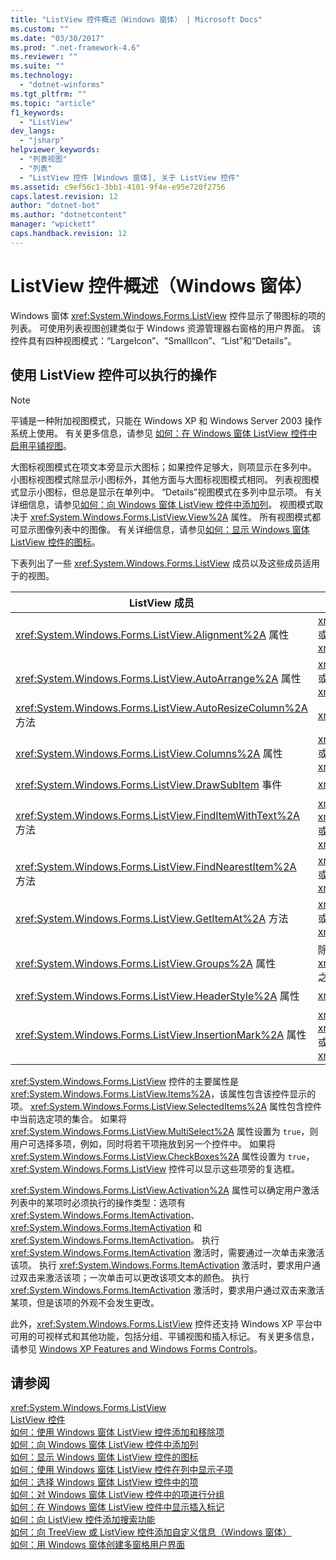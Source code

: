 ```yaml
---
title: "ListView 控件概述（Windows 窗体） | Microsoft Docs"
ms.custom: ""
ms.date: "03/30/2017"
ms.prod: ".net-framework-4.6"
ms.reviewer: ""
ms.suite: ""
ms.technology: 
  - "dotnet-winforms"
ms.tgt_pltfrm: ""
ms.topic: "article"
f1_keywords: 
  - "ListView"
dev_langs: 
  - "jsharp"
helpviewer_keywords: 
  - "列表视图"
  - "列表"
  - "ListView 控件 [Windows 窗体], 关于 ListView 控件"
ms.assetid: c9ef56c1-3bb1-4101-9f4e-e95e720f2756
caps.latest.revision: 12
author: "dotnet-bot"
ms.author: "dotnetcontent"
manager: "wpickett"
caps.handback.revision: 12
---
```

# ListView 控件概述（Windows 窗体）
Windows 窗体 <xref:System.Windows.Forms.ListView> 控件显示了带图标的项的列表。  可使用列表视图创建类似于 Windows 资源管理器右窗格的用户界面。  该控件具有四种视图模式：“LargeIcon”、“SmallIcon”、“List”和“Details”。  
  
## 使用 ListView 控件可以执行的操作  
  
> [!NOTE]
>  平铺是一种附加视图模式，只能在 Windows XP 和 Windows Server 2003 操作系统上使用。  有关更多信息，请参见 [如何：在 Windows 窗体 ListView 控件中启用平铺视图](../../../../docs/framework/winforms/controls/how-to-enable-tile-view-in-a-windows-forms-listview-control.md)。  
  
 大图标视图模式在项文本旁显示大图标；如果控件足够大，则项显示在多列中。  小图标视图模式除显示小图标外，其他方面与大图标视图模式相同。  列表视图模式显示小图标，但总是显示在单列中。  “Details”视图模式在多列中显示项。  有关详细信息，请参见[如何：向 Windows 窗体 ListView 控件中添加列](../../../../docs/framework/winforms/controls/how-to-add-columns-to-the-windows-forms-listview-control.md)。  视图模式取决于 <xref:System.Windows.Forms.ListView.View%2A> 属性。  所有视图模式都可显示图像列表中的图像。  有关详细信息，请参见[如何：显示 Windows 窗体 ListView 控件的图标](../../../../docs/framework/winforms/controls/how-to-display-icons-for-the-windows-forms-listview-control.md)。  
  
 下表列出了一些 <xref:System.Windows.Forms.ListView> 成员以及这些成员适用于的视图。  
  
|ListView 成员|视图|  
|-----------------|--------|  
|<xref:System.Windows.Forms.ListView.Alignment%2A> 属性|<xref:System.Windows.Forms.View> 或 <xref:System.Windows.Forms.View>|  
|<xref:System.Windows.Forms.ListView.AutoArrange%2A> 属性|<xref:System.Windows.Forms.View> 或 <xref:System.Windows.Forms.View>|  
|<xref:System.Windows.Forms.ListView.AutoResizeColumn%2A> 方法|<xref:System.Windows.Forms.View>|  
|<xref:System.Windows.Forms.ListView.Columns%2A> 属性|<xref:System.Windows.Forms.View> 或 <xref:System.Windows.Forms.View>|  
|<xref:System.Windows.Forms.ListView.DrawSubItem> 事件|<xref:System.Windows.Forms.View>|  
|<xref:System.Windows.Forms.ListView.FindItemWithText%2A> 方法|<xref:System.Windows.Forms.View>、<xref:System.Windows.Forms.View> 或 <xref:System.Windows.Forms.View>|  
|<xref:System.Windows.Forms.ListView.FindNearestItem%2A> 方法|<xref:System.Windows.Forms.View> 或 <xref:System.Windows.Forms.View>|  
|<xref:System.Windows.Forms.ListView.GetItemAt%2A> 方法|<xref:System.Windows.Forms.View> 或 <xref:System.Windows.Forms.View>|  
|<xref:System.Windows.Forms.ListView.Groups%2A> 属性|除 <xref:System.Windows.Forms.View> 之外的所有视图|  
|<xref:System.Windows.Forms.ListView.HeaderStyle%2A> 属性|<xref:System.Windows.Forms.View>.|  
|<xref:System.Windows.Forms.ListView.InsertionMark%2A> 属性|<xref:System.Windows.Forms.View>、<xref:System.Windows.Forms.View> 或 <xref:System.Windows.Forms.View>|  
  
 <xref:System.Windows.Forms.ListView> 控件的主要属性是 <xref:System.Windows.Forms.ListView.Items%2A>，该属性包含该控件显示的项。  <xref:System.Windows.Forms.ListView.SelectedItems%2A> 属性包含控件中当前选定项的集合。  如果将 <xref:System.Windows.Forms.ListView.MultiSelect%2A> 属性设置为 `true`，则用户可选择多项，例如，同时将若干项拖放到另一个控件中。  如果将 <xref:System.Windows.Forms.ListView.CheckBoxes%2A> 属性设置为 `true`，<xref:System.Windows.Forms.ListView> 控件可以显示这些项旁的复选框。  
  
 <xref:System.Windows.Forms.ListView.Activation%2A> 属性可以确定用户激活列表中的某项时必须执行的操作类型：选项有 <xref:System.Windows.Forms.ItemActivation>、 <xref:System.Windows.Forms.ItemActivation> 和 <xref:System.Windows.Forms.ItemActivation>。  执行 <xref:System.Windows.Forms.ItemActivation> 激活时，需要通过一次单击来激活该项。  执行 <xref:System.Windows.Forms.ItemActivation> 激活时，要求用户通过双击来激活该项；一次单击可以更改该项文本的颜色。  执行 <xref:System.Windows.Forms.ItemActivation> 激活时，要求用户通过双击来激活某项，但是该项的外观不会发生更改。  
  
 此外，<xref:System.Windows.Forms.ListView> 控件还支持 Windows XP 平台中可用的可视样式和其他功能，包括分组、平铺视图和插入标记。  有关更多信息，请参见 [Windows XP Features and Windows Forms Controls](http://msdn.microsoft.com/zh-cn/bc7fab94-fce9-4bf1-a8ad-a5837c91c3c0)。  
  
## 请参阅  
 <xref:System.Windows.Forms.ListView>   
 [ListView 控件](../../../../docs/framework/winforms/controls/listview-control-windows-forms.md)   
 [如何：使用 Windows 窗体 ListView 控件添加和移除项](../../../../docs/framework/winforms/controls/how-to-add-and-remove-items-with-the-windows-forms-listview-control.md)   
 [如何：向 Windows 窗体 ListView 控件中添加列](../../../../docs/framework/winforms/controls/how-to-add-columns-to-the-windows-forms-listview-control.md)   
 [如何：显示 Windows 窗体 ListView 控件的图标](../../../../docs/framework/winforms/controls/how-to-display-icons-for-the-windows-forms-listview-control.md)   
 [如何：使用 Windows 窗体 ListView 控件在列中显示子项](../../../../docs/framework/winforms/controls/how-to-display-subitems-in-columns-with-the-windows-forms-listview-control.md)   
 [如何：选择 Windows 窗体 ListView 控件中的项](../../../../docs/framework/winforms/controls/how-to-select-an-item-in-the-windows-forms-listview-control.md)   
 [如何：对 Windows 窗体 ListView 控件中的项进行分组](../../../../docs/framework/winforms/controls/how-to-group-items-in-a-windows-forms-listview-control.md)   
 [如何：在 Windows 窗体 ListView 控件中显示插入标记](../../../../docs/framework/winforms/controls/how-to-display-an-insertion-mark-in-a-windows-forms-listview-control.md)   
 [如何：向 ListView 控件添加搜索功能](../../../../docs/framework/winforms/controls/how-to-add-search-capabilities-to-a-listview-control.md)   
 [如何：向 TreeView 或 ListView 控件添加自定义信息（Windows 窗体）](../../../../docs/framework/winforms/controls/add-custom-information-to-a-treeview-or-listview-control-wf.md)   
 [如何：用 Windows 窗体创建多窗格用户界面](../../../../docs/framework/winforms/controls/how-to-create-a-multipane-user-interface-with-windows-forms.md)